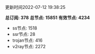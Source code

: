 更新时间2022-07-12 19:38:25

**总订阅: 378**
**总节点: 15851**
**有效节点: 4234**
- ss节点: 1518
- ssr节点: 28
- trojan节点: 416
- v2ray节点: 2272
